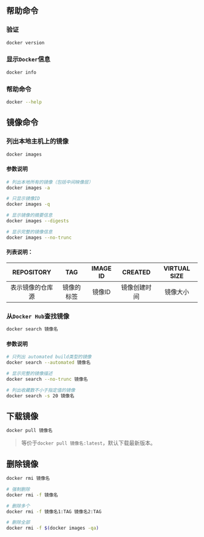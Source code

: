 ## 帮助命令

### 验证
```bash
docker version
```

### 显示`Docker`信息
```bash
docker info
```

### 帮助命令
```bash
docker --help
```

## 镜像命令

### 列出本地主机上的镜像
```bash
docker images
```

#### 参数说明
```bash
# 列出本地所有的镜像（包括中间映像层）
docker images -a

# 只显示镜像ID
docker images -q

# 显示镜像的摘要信息
docker images --digests

# 显示完整的镜像信息
docker images --no-trunc
```

#### 列表说明：
|    REPOSITORY    |    TAG     | IMAGE ID |   CREATED    | VIRTUAL SIZE |
| :--------------: | :--------: | :------: | :----------: | :----------: |
| 表示镜像的仓库源 | 镜像的标签 |  镜像ID  | 镜像创建时间 |   镜像大小   |

### 从`Docker Hub`查找镜像
```bash
docker search 镜像名
```

#### 参数说明
```bash
# 只列出 automated build类型的镜像
docker search --automated 镜像名

# 显示完整的镜像描述
docker search --no-trunc 镜像名

# 列出收藏数不小于指定值的镜像
docker search -s 20 镜像名
```

## 下载镜像
```bash
docker pull 镜像名
```
> 等价于`docker pull 镜像名:latest`，默认下载最新版本。

## 删除镜像
```bash
docker rmi 镜像名

# 强制删除
docker rmi -f 镜像名

# 删除多个
docker rmi -f 镜像名1:TAG 镜像名2:TAG

# 删除全部
docker rmi -f $(docker images -qa)
```
